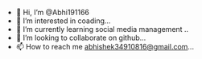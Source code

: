 - 👋 Hi, I’m @Abhi191166
- 👀 I’m interested in coading...
- 🌱 I’m currently learning social media management ..
- 💞️ I’m looking to collaborate on github...
- 📫 How to reach me abhishek34910816@gmail.com...

<!---
Abhi191166/Abhi191166 is a ✨ special ✨ repository because its `README.md` (this file) appears on your GitHub profile.
You can click the Preview link to take a look at your changes.
--->

